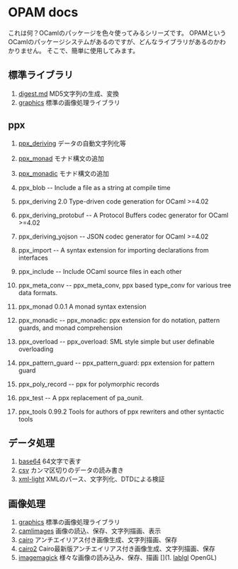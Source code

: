 # OPAM docs

これは何？OCamlのパッケージを色々使ってみるシリーズです。
OPAMというOCamlのパッケージシステムがあるのですが、どんなライブラリがあるのかわかりません。
そこで、簡単に使用してみます。

## 標準ライブラリ

1. [digest.md](digest) MD5文字列の生成、変換
1. [graphics](graphics) 標準の画像処理ライブラリ

## ppx

1. [ppx_deriving](ppx_deriving) データの自動文字列化等
1. [ppx_monad](ppx_monad) モナド構文の追加
1. [ppx_monadic](ppx_monadic) モナド構文の追加

1. ppx_blob                      --  Include a file as a string at compile time
1. ppx_deriving                 2.0  Type-driven code generation for OCaml >=4.02
1. ppx_deriving_protobuf         --  A Protocol Buffers codec generator for OCaml >=4.02
1. ppx_deriving_yojson           --  JSON codec generator for OCaml >=4.02
1. ppx_import                    --  A syntax extension for importing declarations from interfaces
1. ppx_include                   --  Include OCaml source files in each other
1. ppx_meta_conv                 --  ppx_meta_conv, ppx based type_conv for various tree data formats.
1. ppx_monad                  0.0.1  A monad syntax extension
1. ppx_monadic                   --  ppx_monadic: ppx extension for do notation, pattern guards, and monad comprehension
1. ppx_overload                  --  ppx_overload: SML style simple but user definable overloading
1. ppx_pattern_guard             --  ppx_pattern_guard: ppx extension for pattern guard
1. ppx_poly_record               --  ppx for polymorphic records
1. ppx_test                      --  A ppx replacement of pa_ounit.
1. ppx_tools                 0.99.2  Tools for authors of ppx rewriters and other syntactic tools


## データ処理

1. [base64](base64) 64文字で表す
1. [csv](csv) カンマ区切りのデータの読み書き
1. [xml-light](xml-light) XMLのパース、文字列化、DTDによる検証

## 画像処理

1. [graphics](graphics) 標準の画像処理ライブラリ
1. [camlimages](camlimages) 画像の読込、保存、文字列描画、表示
1. [cairo](cairo) アンチエイリアス付き画像生成、文字列描画、保存
1. [cairo2](cairo2) Cairo最新版アンチエイリアス付き画像生成、文字列描画、保存
1. [imagemagick](imagemagick) 様々な画像の読み込み、保存、描画
[](1. [lablgl](lablgl) OpenGL)
